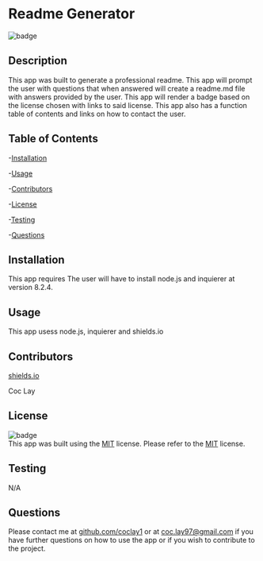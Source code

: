 # Readme Generator

  ![badge](https://img.shields.io/badge/License-MIT-orange)
  <br />

  ## Description
  This app was built to generate a professional readme. This app will prompt the user with questions that when answered will create a readme.md file with answers provided by the user. This app will render a badge based on the license chosen with links to said license. This app also has a function table of contents and links on how to contact the user.

  ## Table of Contents
  -[Installation](#installation)

  -[Usage](#usage)

  -[Contributors](#contributors)
  
  -[License](#license)

  -[Testing](#testing)

  -[Questions](#questions)

  ## Installation
  This app requires The user will have to install node.js and inquierer at version 8.2.4.

  ## Usage
   This app usess node.js, inquierer and shields.io

  ## Contributors
  [shields.io](https://shields.io/)
  
  Coc Lay

  ## License
  ![badge](https://img.shields.io/badge/License-MIT-orange)
  <br />
  This app was built using the [MIT](https://choosealicense.com/licenses/mit/) license. Please refer to the [MIT](https://choosealicense.com/licenses/mit/) license.

  ## Testing
  N/A

  ## Questions
  Please contact me at [github.com/coclay1](https://github.com/coclay1) or at [coc.lay97@gmail.com](coc.lay97@gmail.com) 
  if you have further questions on how to use the app or if you wish to contribute to the project.
